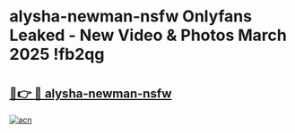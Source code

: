 # alysha-newman-nsfw Onlyfans Leaked - New Video & Photos March 2025 !fb2qg

# <h2><a href="https://ny4vhr.iuczelnia.edu.pl?title=alysha-newman-nsfw&ref=fb2qg">🔗👉 🔴 alysha-newman-nsfw</a></h2>

[![acn](https://github.com/user-attachments/assets/0f9c940e-d8b0-45ae-aac7-cd30a18b3e1c)](https://ny4vhr.iuczelnia.edu.pl?title=alysha-newman-nsfw&ref=fb2qg)

